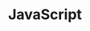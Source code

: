 ---
layout: posts_by_category
categories: javascript
title: JavaScript
permalink: /category/javascript
---